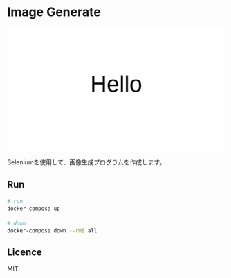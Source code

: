 # Image Generate

![image](documents/image.png)

Seleniumを使用して、画像生成プログラムを作成します。

## Run

```bash
# run
docker-compose up

# down
docker-compose down --rmi all
```

## Licence

MIT
